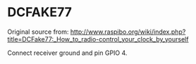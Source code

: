 # DCFAKE77

Original source from: http://www.raspibo.org/wiki/index.php?title=DCFake77:_How_to_radio-control_your_clock_by_yourself

Connect receiver ground and pin GPIO 4.
